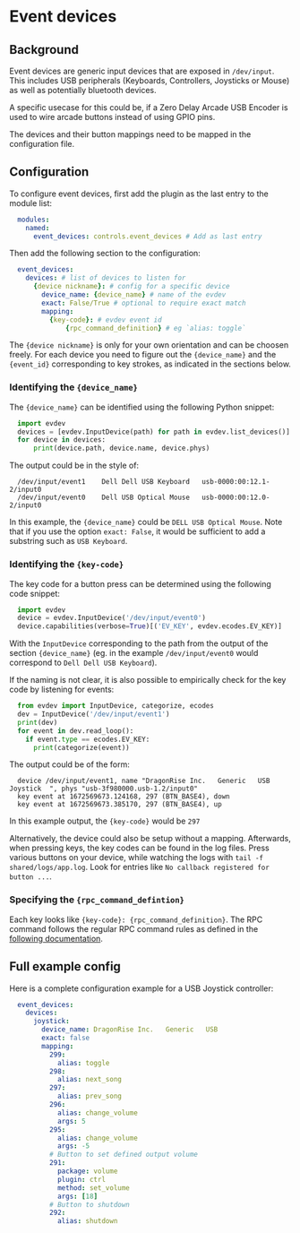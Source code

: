 # Event devices

## Background
Event devices are generic input devices that are exposed in ``/dev/input``.
This includes USB peripherals (Keyboards, Controllers, Joysticks or Mouse) as well as potentially bluetooth devices.

A specific usecase for this could be, if a Zero Delay Arcade USB Encoder is used to wire arcade buttons instead of using GPIO pins.

The devices and their button mappings need to be mapped in the configuration file.

## Configuration

To configure event devices, first add the plugin as the last entry to the module list:

``` yaml
  modules:
    named:
      event_devices: controls.event_devices # Add as last entry
```

Then add the following section to the configuration:

``` yaml
  event_devices:
    devices: # list of devices to listen for
      {device nickname}: # config for a specific device
        device_name: {device_name} # name of the evdev
        exact: False/True # optional to require exact match
        mapping:
          {key-code}: # evdev event id
              {rpc_command_definition} # eg `alias: toggle`
```
The `{device nickname}` is only for your own orientation and can be choosen freely.
For each device you need to figure out the `{device_name}` and the `{event_id}` corresponding to key strokes, as indicated in the sections below.

### Identifying the `{device_name}`

The `{device_name}` can be identified using the following Python snippet:

``` Python
  import evdev
  devices = [evdev.InputDevice(path) for path in evdev.list_devices()]
  for device in devices:
      print(device.path, device.name, device.phys)
```

The output could be in the style of:

```
  /dev/input/event1    Dell Dell USB Keyboard   usb-0000:00:12.1-2/input0
  /dev/input/event0    Dell USB Optical Mouse   usb-0000:00:12.0-2/input0
```

In this example, the `{device_name}` could be `DELL USB Optical Mouse`.
Note that if you use the option `exact: False`, it would be sufficient to add a substring such as `USB Keyboard`.

### Identifying the `{key-code}`

The key code for a button press can be determined using the following code snippet:

``` Python
  import evdev
  device = evdev.InputDevice('/dev/input/event0')
  device.capabilities(verbose=True)[('EV_KEY', evdev.ecodes.EV_KEY)]
```

With the `InputDevice` corresponding to the path from the output of the section `{device_name}` (eg. in the example `/dev/input/event0`
would correspond to `Dell Dell USB Keyboard`).

If the naming is not clear, it is also possible to empirically check for the key code by listening for events:

``` Python
  from evdev import InputDevice, categorize, ecodes
  dev = InputDevice('/dev/input/event1')
  print(dev)
  for event in dev.read_loop():
    if event.type == ecodes.EV_KEY:
      print(categorize(event))
```
The output could be of the form:
```
  device /dev/input/event1, name "DragonRise Inc.   Generic   USB  Joystick  ", phys "usb-3f980000.usb-1.2/input0"
  key event at 1672569673.124168, 297 (BTN_BASE4), down
  key event at 1672569673.385170, 297 (BTN_BASE4), up
```

In this example output, the `{key-code}` would be `297`

Alternatively, the device could also be setup without a mapping.
Afterwards, when pressing keys, the key codes can be found in the log files. Press various buttons on your device,
while watching the logs with `tail -f shared/logs/app.log`.
Look for entries like `No callback registered for button ...`.

### Specifying the `{rpc_command_defintion}`

Each key looks like `{key-code}: {rpc_command_definition}`.
The RPC command follows the regular RPC command rules as defined in the [following documentation](./rpc-commands.md).


## Full example config

Here is a complete configuration example for a USB Joystick controller:

``` yaml
  event_devices:
    devices:
      joystick:
        device_name: DragonRise Inc.   Generic   USB
        exact: false
        mapping:
          299:
            alias: toggle
          298:
            alias: next_song
          297:
            alias: prev_song
          296:
            alias: change_volume
            args: 5
          295:
            alias: change_volume
            args: -5
          # Button to set defined output volume
          291:
            package: volume
            plugin: ctrl
            method: set_volume
            args: [18]
          # Button to shutdown
          292:
            alias: shutdown
```